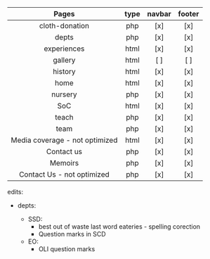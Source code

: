 |             Pages              | type | navbar | footer |
| :----------------------------: | :--: | :----: | :----: |
|         cloth-donation         | php  |  [x]   |  [x]   |
|             depts              | php  |  [x]   |  [x]   |
|          experiences           | html |  [x]   |  [x]   |
|            gallery             | html |  [ ]   |  [ ]   |
|            history             | html |  [x]   |  [x]   |
|              home              | html |  [x]   |  [x]   |
|            nursery             | php  |  [x]   |  [x]   |
|              SoC               | html |  [x]   |  [x]   |
|             teach              | php  |  [x]   |  [x]   |
|              team              | php  |  [x]   |  [x]   |
| Media coverage - not optimized | html |  [x]   |  [x]   |
|           Contact us           | php  |  [x]   |  [x]   |
|            Memoirs             | php  |  [x]   |  [x]   |
|   Contact Us - not optimized   | php  |  [x]   |  [x]   |

edits:

- depts:

  - SSD:
    - best out of waste last word eateries - spelling corection
    - Question marks in SCD
  - EO:
    - OLI question marks
